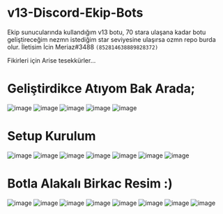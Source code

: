 # v13-Discord-Ekip-Bots
Ekip sunucularında kullandığım v13 botu,
70 stara ulaşana kadar botu geliştireceğim nezmn istediğim star seviyesine ulaşırsa ozmn repo burda olur. İletisim İcin Meriaz#3488 `(852814638889828372)`

Fikirleri için Arise tesekkürler...

# Geliştirdikce Atıyom Bak Arada;

![image](https://user-images.githubusercontent.com/89699487/171010067-e9cef29c-53fc-4a82-9bda-382cd0239648.png)
![image](https://user-images.githubusercontent.com/89699487/170754354-96f29f1e-a484-4c52-a1f2-02f02ecb7061.png)
![image](https://user-images.githubusercontent.com/89699487/170754481-bbe803d4-56dd-4453-bcdf-2ab9bfebb708.png)
![image](https://user-images.githubusercontent.com/89699487/170754795-21c026b5-0b91-4b47-b018-829a0565a0da.png)
![image](https://user-images.githubusercontent.com/89699487/169900285-0ecd62fc-bf72-438a-8623-b4e12a60c196.png)

# Setup Kurulum 

![image](https://user-images.githubusercontent.com/89699487/169306437-f2e4c3ac-fe40-4a13-9800-5ff9dc0fb5e3.png)
![image](https://user-images.githubusercontent.com/89699487/169305747-35a0eafe-495e-4cb1-9d1d-2a1a7264a3f8.png)
![image](https://user-images.githubusercontent.com/89699487/169305803-c28e81ec-100c-4841-8408-b8a690310443.png)
![image](https://user-images.githubusercontent.com/89699487/169305824-35fe3930-5f89-4cbb-aea5-d3bb47aa3da1.png)
![image](https://user-images.githubusercontent.com/89699487/169305850-8b4ce376-ef4e-4873-83e1-513b38704766.png)
![image](https://user-images.githubusercontent.com/89699487/169307405-169962d6-2cd5-4ae0-9ebd-db8905ecf420.png)
![image](https://user-images.githubusercontent.com/89699487/169307427-f5bdc3f8-d57e-4c8b-94c5-3c44aaaa1a68.png)

# Botla Alakalı Birkac Resim :)

![image](https://user-images.githubusercontent.com/89699487/169306336-38c3ed47-6008-44e3-b460-d669a22ae24f.png)
![image](https://user-images.githubusercontent.com/89699487/169306390-bebf3f95-197c-430d-8b82-6d353c01b6c8.png)
![image](https://user-images.githubusercontent.com/89699487/169306480-bae06465-5222-45e0-a0b4-7b6366d2af24.png)
![image](https://user-images.githubusercontent.com/89699487/169306512-95610e87-b026-48f2-bb24-728a0c7d10be.png)
![image](https://user-images.githubusercontent.com/89699487/169306531-06f08818-675e-4854-8870-faded698f713.png)
![image](https://user-images.githubusercontent.com/89699487/169306571-55b075f9-b47f-4d1b-bf1c-96f380957cf5.png)
![image](https://user-images.githubusercontent.com/89699487/169306597-d8aabb14-4fb9-4a5e-a729-335dbf6625a9.png)
![image](https://user-images.githubusercontent.com/89699487/169306917-8ff2442a-b4a2-418e-841c-aefc0aed7138.png)
